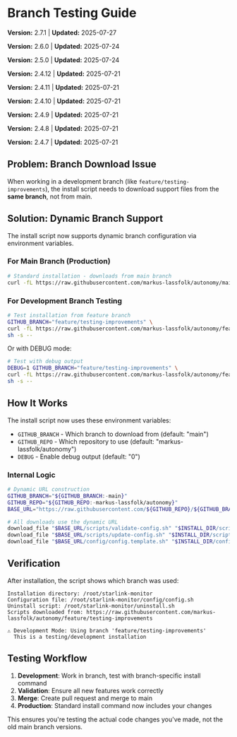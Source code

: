 # Branch Testing Guide

**Version:** 2.7.1 | **Updated:** 2025-07-27

**Version:** 2.6.0 | **Updated:** 2025-07-24

**Version:** 2.5.0 | **Updated:** 2025-07-24

**Version:** 2.4.12 | **Updated:** 2025-07-21

**Version:** 2.4.11 | **Updated:** 2025-07-21

**Version:** 2.4.10 | **Updated:** 2025-07-21

**Version:** 2.4.9 | **Updated:** 2025-07-21

**Version:** 2.4.8 | **Updated:** 2025-07-21

**Version:** 2.4.7 | **Updated:** 2025-07-21

## Problem: Branch Download Issue

When working in a development branch (like `feature/testing-improvements`), the install script needs to download support
files from the **same branch**, not from main.

## Solution: Dynamic Branch Support

The install script now supports dynamic branch configuration via environment variables.

### For Main Branch (Production)

```bash
# Standard installation - downloads from main branch
curl -fL https://raw.githubusercontent.com/markus-lassfolk/autonomy/main/scripts/install.sh | sh
```

### For Development Branch Testing

```bash
# Test installation from feature branch
GITHUB_BRANCH="feature/testing-improvements" \
curl -fL https://raw.githubusercontent.com/markus-lassfolk/autonomy/feature/testing-improvements/scripts/install.sh | \
sh -s --
```

Or with DEBUG mode:

```bash
# Test with debug output
DEBUG=1 GITHUB_BRANCH="feature/testing-improvements" \
curl -fL https://raw.githubusercontent.com/markus-lassfolk/autonomy/feature/testing-improvements/scripts/install.sh | \
sh -s --
```

## How It Works

The install script now uses these environment variables:

- `GITHUB_BRANCH` - Which branch to download from (default: "main")
- `GITHUB_REPO` - Which repository to use (default: "markus-lassfolk/autonomy")
- `DEBUG` - Enable debug output (default: "0")

### Internal Logic

```bash
# Dynamic URL construction
GITHUB_BRANCH="${GITHUB_BRANCH:-main}"
GITHUB_REPO="${GITHUB_REPO:-markus-lassfolk/autonomy}"
BASE_URL="https://raw.githubusercontent.com/${GITHUB_REPO}/${GITHUB_BRANCH}"

# All downloads use the dynamic URL
download_file "$BASE_URL/scripts/validate-config.sh" "$INSTALL_DIR/scripts/validate-config.sh"
download_file "$BASE_URL/scripts/update-config.sh" "$INSTALL_DIR/scripts/update-config.sh"
download_file "$BASE_URL/config/config.template.sh" "$INSTALL_DIR/config/config.template.sh"
```

## Verification

After installation, the script shows which branch was used:

```text
Installation directory: /root/starlink-monitor
Configuration file: /root/starlink-monitor/config/config.sh
Uninstall script: /root/starlink-monitor/uninstall.sh
Scripts downloaded from: https://raw.githubusercontent.com/markus-lassfolk/autonomy/feature/testing-improvements

⚠ Development Mode: Using branch 'feature/testing-improvements'
  This is a testing/development installation
```

## Testing Workflow

1. **Development**: Work in branch, test with branch-specific install command
2. **Validation**: Ensure all new features work correctly
3. **Merge**: Create pull request and merge to main
4. **Production**: Standard install command now includes your changes

This ensures you're testing the actual code changes you've made, not the old main branch versions.
